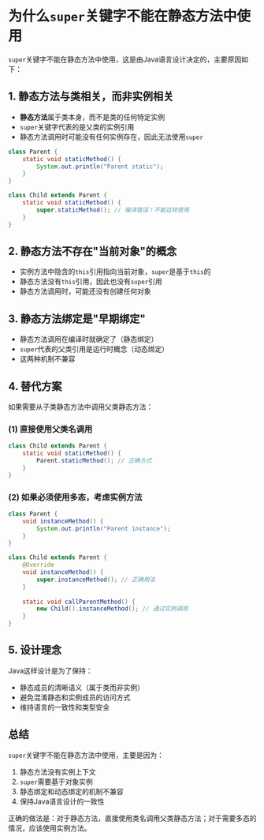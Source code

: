 # 为什么`super`关键字不能在静态方法中使用

`super`关键字不能在静态方法中使用，这是由Java语言设计决定的，主要原因如下：

## 1. 静态方法与类相关，而非实例相关

- **静态方法**属于类本身，而不是类的任何特定实例
- `super`关键字代表的是父类的实例引用
- 静态方法调用时可能没有任何实例存在，因此无法使用`super`

```java
class Parent {
    static void staticMethod() {
        System.out.println("Parent static");
    }
}

class Child extends Parent {
    static void staticMethod() {
        super.staticMethod(); // 编译错误！不能这样使用
    }
}
```

## 2. 静态方法不存在"当前对象"的概念

- 实例方法中隐含的`this`引用指向当前对象，`super`是基于`this`的
- 静态方法没有`this`引用，因此也没有`super`引用
- 静态方法调用时，可能还没有创建任何对象

## 3. 静态方法绑定是"早期绑定"

- 静态方法调用在编译时就确定了（静态绑定）
- `super`代表的父类引用是运行时概念（动态绑定）
- 这两种机制不兼容

## 4. 替代方案

如果需要从子类静态方法中调用父类静态方法：

### (1) 直接使用父类名调用
```java
class Child extends Parent {
    static void staticMethod() {
        Parent.staticMethod(); // 正确方式
    }
}
```

### (2) 如果必须使用多态，考虑实例方法
```java
class Parent {
    void instanceMethod() {
        System.out.println("Parent instance");
    }
}

class Child extends Parent {
    @Override
    void instanceMethod() {
        super.instanceMethod(); // 正确用法
    }
    
    static void callParentMethod() {
        new Child().instanceMethod(); // 通过实例调用
    }
}
```

## 5. 设计理念

Java这样设计是为了保持：
- 静态成员的清晰语义（属于类而非实例）
- 避免混淆静态和实例成员的访问方式
- 维持语言的一致性和类型安全

## 总结

`super`关键字不能在静态方法中使用，主要是因为：
1. 静态方法没有实例上下文
2. `super`需要基于对象实例
3. 静态绑定和动态绑定的机制不兼容
4. 保持Java语言设计的一致性

正确的做法是：对于静态方法，直接使用类名调用父类静态方法；对于需要多态的情况，应该使用实例方法。